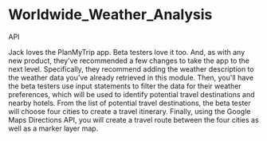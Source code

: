 # Worldwide_Weather_Analysis
API

Jack loves the PlanMyTrip app. Beta testers love it too. And, as with any new product, they’ve recommended a few changes
to take the app to the next level. Specifically, they recommend adding the weather description to the weather data you’ve already retrieved in this module. 
Then, you'll have the beta testers use input statements to filter the data for their weather preferences, which will be used to identify potential travel 
destinations and nearby hotels. From the list of potential travel destinations, the beta tester will choose four cities to create a travel itinerary. 
Finally, using the Google Maps Directions API, you will create a travel route between the four cities as well as a marker layer map.
